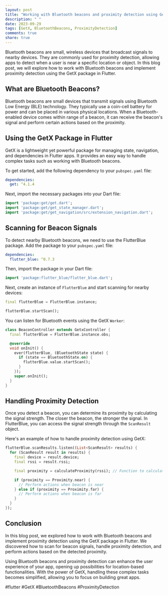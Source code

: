 ```yaml
---
layout: post
title: "Working with Bluetooth beacons and proximity detection using GetX"
description: " "
date: 2023-09-29
tags: [GetX, BluetoothBeacons, ProximityDetection]
comments: true
share: true
---
```


Bluetooth beacons are small, wireless devices that broadcast signals to nearby devices. They are commonly used for proximity detection, allowing apps to detect when a user is near a specific location or object. In this blog post, we will explore how to work with Bluetooth beacons and implement proximity detection using the GetX package in Flutter.

## What are Bluetooth Beacons?

Bluetooth beacons are small devices that transmit signals using Bluetooth Low Energy (BLE) technology. They typically use a coin-cell battery for power and can be placed in various physical locations. When a Bluetooth-enabled device comes within range of a beacon, it can receive the beacon's signal and perform certain actions based on the proximity.

## Using the GetX Package in Flutter

GetX is a lightweight yet powerful package for managing state, navigation, and dependencies in Flutter apps. It provides an easy way to handle complex tasks such as working with Bluetooth beacons.

To get started, add the following dependency to your `pubspec.yaml` file:

```yaml
dependencies:
  get: ^4.1.4
```

Next, import the necessary packages into your Dart file:

```dart
import 'package:get/get.dart';
import 'package:get/get_state_manager.dart';
import 'package:get/get_navigation/src/extension_navigation.dart';
```

## Scanning for Beacon Signals

To detect nearby Bluetooth beacons, we need to use the FlutterBlue package. Add the package to your `pubspec.yaml` file:

```yaml
dependencies:
  flutter_blue: ^0.7.3
```

Then, import the package in your Dart file:

```dart
import 'package:flutter_blue/flutter_blue.dart';
```

Next, create an instance of `FlutterBlue` and start scanning for nearby devices:

```dart
final flutterBlue = FlutterBlue.instance;

flutterBlue.startScan();
```

You can listen for Bluetooth events using the GetX `Worker`:

```dart
class BeaconController extends GetxController {
  final flutterBlue = FlutterBlue.instance.obs;

  @override
  void onInit() {
    ever(flutterBlue, (BluetoothState state) {
      if (state == BluetoothState.on) {
        flutterBlue.value.startScan();
      }
    });
    super.onInit();
  }
}
```

## Handling Proximity Detection

Once you detect a beacon, you can determine its proximity by calculating the signal strength. The closer the beacon, the stronger the signal. In FlutterBlue, you can access the signal strength through the `ScanResult` object.

Here's an example of how to handle proximity detection using GetX:

```dart
flutterBlue.scanResults.listen((List<ScanResult> results) {
  for (ScanResult result in results) {
    final device = result.device;
    final rssi = result.rssi;

    final proximity = calculateProximity(rssi); // Function to calculate proximity based on RSSI value

    if (proximity == Proximity.near) {
      // Perform actions when beacon is near
    } else if (proximity == Proximity.far) {
      // Perform actions when beacon is far
    }
  }
});
```

## Conclusion

In this blog post, we explored how to work with Bluetooth beacons and implement proximity detection using the GetX package in Flutter. We discovered how to scan for beacon signals, handle proximity detection, and perform actions based on the detected proximity.

Using Bluetooth beacons and proximity detection can enhance the user experience of your app, opening up possibilities for location-based functionalities. With the power of GetX, handling these complex tasks becomes simplified, allowing you to focus on building great apps.

#flutter #GetX #BluetoothBeacons #ProximityDetection
